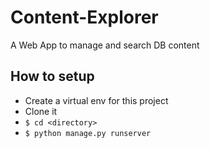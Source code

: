 # Content-Explorer
A  Web App to manage and search DB content


## How to setup


- Create a virtual env for this project
- Clone it
- `$ cd <directory>`
- `$ python manage.py runserver`
